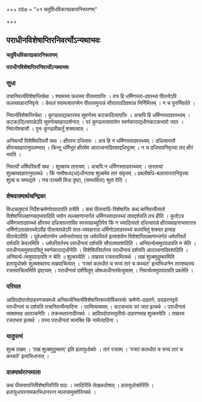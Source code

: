 +++
title = "०१ चतुर्विधविकारप्रकारनिरूपणम्"

+++


## पराधीनविशेषाप्तिरनिवर्त्योऽन्यथाभवः

**चतुर्विधविकारप्रकारनिरूपणम्**

**पराधीनविशेषाप्तिरनिवर्त्योऽन्यथाभवः**

### **सुधा**

तत्रानिवर्त्यविशेषाप्तिर्यथा । श्यामस्य फलस्य पीतत्वापत्तिः । तत्र हि धर्मिणस्ता-दवस्थ्यं पीतत्वेऽपि फलव्यवहारानिवृत्तेः । केवलं श्यामत्वापगमेन पीतत्वमुत्पन्नं सौरातपादिवशान्न निर्निमित्तम् । न च पुनर्निवर्तते ।

निवर्त्यविशेषाप्तिर्यथा । कुण्डलाद्याकारस्य सुवर्णस्य कटकादित्वापत्तिः । अत्रापि हि धर्मिणस्तादवस्थ्यम् । कटक(दि)त्वापन्नेऽपि सुवर्णव्यवहारदर्शनात् । परं कुण्डलत्वापायेन स्वर्णकाराद्यधीनकटकभावो जातः । निवर्त्यश्चासौ । पुनः कुण्डलीकर्तुं शक्यत्वात् ।

अनिवर्त्यो विशेषिपरिवर्तो यथा । क्षीरस्य दधिभावः । अत्र हि न धर्मिणस्तादवस्थ्यम् । दधित्वापत्तौ क्षीरव्यवहारानुपलम्भात् । किन्तु धर्मिभूतं क्षीरमेव आतञ्चनादिवशाद्दधिभूतम् । न च दधिभावनिवृत्त्या तत् क्षीरं भवति ।

निवर्त्यो धर्मिपरिवर्तो यथा । शुल्बस्य तारत्वम् । अत्रापि न धर्मिणस्तादवस्थ्यम् । तारतायां शुल्बव्यवहारानुपलब्धेः । किं नामौषध्य(धा)धीनतया शुल्बमेव तारं संवृत्तम् । प्रबलौषधि-बलात्तारतानिवृत्त्या शुल्बं च सम्पद्यते । नच पञ्चमी विधा दृष्टा, (सम्भाविता) श्रुता वेति ।

### **शेषवाक्यार्थचन्द्रिका**

विधाचतुष्टयं निर्देशक्रमेणोपपादयति तत्रेति । कथं पीतत्वादि-विशेषाप्तिः कथं चानिवर्त्येत्यतो विशेषाप्तिलक्षणसद्भावादिति भावेन तल्लक्षणान्तर्गतं धर्मिणस्तादवस्थ्यं तावद्दर्शयति तत्र हीति । कुतोऽत्र धर्मिणस्तादवस्थ्यं क्षीरस्य दधित्वापत्ताविव स्वरूपप्रच्युतिरेव किं न स्यादित्यतो दधित्वापन्ने क्षीरव्यवहाराभावात्तत्र धर्मिणोऽतादवस्थ्येऽपीह पीतत्वापन्नेऽपि फल-व्यवहारान्न धर्मिणोऽतादवस्थ्यं कल्पयितुं शक्यत इत्याह पीतत्वेऽपीति । पूर्वधर्मापगमेन धर्मान्तरोत्पाद एव धर्मपरिवर्त इत्याशयेन विशेशाप्तिलक्षणान्तर्गतं धर्मपरिवर्तं दर्शयति केवलमिति । धर्मपरिवर्तस्य पराधीनत्वं दर्शयति सौरातपवशादिति । अनिवर्त्यत्वमुपपादयति न चेति । पराधीनत्वमुपपादयितुं स्वर्णकाराद्यधीनेति । विशेषिपरिवर्तस्य पराधीनत्वं दर्शयति आतञ्चनादिवशादिति । अनिवर्त्य-त्वमुपपादयति न चेति ॥ शुल्बस्येति । ताम्रस्य रजतत्वमित्यर्थः । ताम्रं शुल्बमुदुम्बरमिति हलायुधोक्तेः शुल्बशब्दस्य ताम्रवाचित्वात् । ‘रजतं कलधौतं च रूप्यं तारं च कथ्यत’ इत्यभिधानेन तारशब्दस्य रजतवाचित्वमिति द्रष्टव्यम् । पराधीनत्वं दर्शयितुम् ओषध्यधीनतयेत्युक्तम् । निवर्त्यत्वमुपपादयति प्रबलेति ।

### **परिमल**

आदिपदोपात्तोदाहरणत्रयमध्ये अनिवर्त्यनिवर्त्यविशेषाप्तिरूपयोर्विकारयोः क्रमेणो-दाहरणे, उदाहरणद्वये पराधीनत्वं च दर्शयति तत्रानिवर्त्येत्यादिना । परमित्यव्ययम् । कटकभावः परं जात इत्यर्थः । पराधीनत्वं व्यक्तमाह आतञ्चनेति । तक्रस्थापनादीत्यर्थः । आदिपदोपात्ततृतीयो-दाहरणमाह शुल्बस्येति । ताम्रस्य रजतभाव इत्यर्थः । तस्य पराधीनतां व्यनक्ति किं नामेत्यादिना ।

### **यादुपत्यं**

शुल्बं ताम्रम् । ‘ताम्रं शुल्बमुदुम्बरम्’ इति हलायुधोक्तेः । तारं रजतम् । ‘रजतं कलधौतं च रूप्यं तारं च कथ्यते’ इत्यभिधानात् ।

### **वाक्यार्थरत्नमाला**

कथं पीतत्वापत्तिर्विशेषाप्तिरिति पाठः । त्वादिरिति लेखकदोषात् । हलायुधोक्तेरिति । हलायुधापरनामकाभिधानरत्न मालायामुक्तेरित्यर्थः ।

